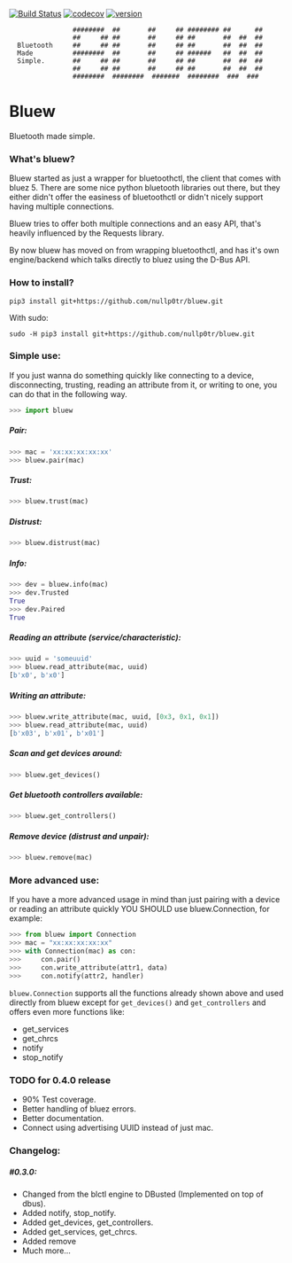[![Build Status](https://travis-ci.org/nullp0tr/bluew.svg?branch=master)](https://travis-ci.org/nullp0tr/Bluew)
[![codecov](https://codecov.io/gh/nullp0tr/bluew/branch/master/graph/badge.svg)](https://codecov.io/gh/nullp0tr/bluew)
[![version](https://img.shields.io/badge/version-0.3.1-green.svg)](https://img.shields.io/badge/version-0.2.0-green.svg)

```
                ########  ##       ##     ## ######## ##      ##
                ##     ## ##       ##     ## ##       ##  ##  ##
  Bluetooth     ##     ## ##       ##     ## ##       ##  ##  ##
  Made          ########  ##       ##     ## ######   ##  ##  ##
  Simple.       ##     ## ##       ##     ## ##       ##  ##  ##
                ##     ## ##       ##     ## ##       ##  ##  ##
                ########  ########  #######  ########  ###  ###  
```


# Bluew
Bluetooth made simple.

### What's bluew?
Bluew started as just a wrapper for bluetoothctl, the client that comes with bluez 5. There are
some nice python bluetooth libraries out there, but they either didn't offer the easiness of bluetoothctl
or didn't nicely support having multiple connections.


Bluew tries to offer both multiple connections and an easy API,
that's heavily influenced by the Requests library.

By now bluew has moved on from wrapping bluetoothctl, and has it's own engine/backend which
talks directly to bluez using the D-Bus API.


### How to install?

`pip3 install git+https://github.com/nullp0tr/bluew.git`

With sudo:

`sudo -H pip3 install git+https://github.com/nullp0tr/bluew.git`

### Simple use:
If you just wanna do something quickly 
like connecting to a device, disconnecting, 
trusting, reading an attribute from it, or writing to one, 
you can do that in the following way.
```python
>>> import bluew
```
##### Pair:
```python
>>> mac = 'xx:xx:xx:xx:xx'
>>> bluew.pair(mac)
```
##### Trust:
```python
>>> bluew.trust(mac)
```
##### Distrust:
```python
>>> bluew.distrust(mac)
```
##### Info:
```python
>>> dev = bluew.info(mac)
>>> dev.Trusted
True
>>> dev.Paired
True
```
##### Reading an attribute (service/characteristic):
```python
>>> uuid = 'someuuid'
>>> bluew.read_attribute(mac, uuid)
[b'x0', b'x0']
```
##### Writing an attribute:
```python
>>> bluew.write_attribute(mac, uuid, [0x3, 0x1, 0x1])
>>> bluew.read_attribute(mac, uuid)
[b'x03', b'x01', b'x01']
```
##### Scan and get devices around:
```python
>>> bluew.get_devices()
```
##### Get bluetooth controllers available:
```python
>>> bluew.get_controllers()
```
##### Remove device (distrust and unpair):
```python
>>> bluew.remove(mac)
```

### More advanced use:
If you have a more advanced usage in mind than just pairing with 
a device or reading an attribute quickly YOU SHOULD use bluew.Connection, 
for example:
```python
>>> from bluew import Connection
>>> mac = "xx:xx:xx:xx:xx"
>>> with Connection(mac) as con:
>>>     con.pair()
>>>     con.write_attribute(attr1, data)
>>>     con.notify(attr2, handler)
```
`bluew.Connection` supports all the functions already shown above and used 
directly from bluew except for `get_devices()` and `get_controllers` and offers 
even more functions like:
- get_services
- get_chrcs
- notify
- stop_notify

### TODO for 0.4.0 release

- 90% Test coverage.
- Better handling of bluez errors.
- Better documentation.
- Connect using advertising UUID instead of just mac.

### Changelog:
##### #0.3.0:
- Changed from the blctl engine to DBusted (Implemented on top of dbus).
- Added notify, stop_notify.
- Added get_devices, get_controllers.
- Added get_services, get_chrcs.
- Added remove
- Much more...
